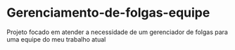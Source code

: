 # Gerenciamento-de-folgas-equipe
 Projeto focado em atender a necessidade de um gerenciador de folgas para uma equipe do meu trabalho atual
